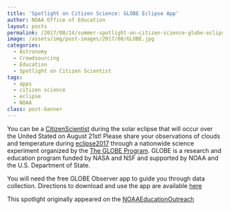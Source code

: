 ```yaml
---
title: 'Spotlight on Citizen Science: GLOBE Eclipse App'
author: NOAA Office of Education
layout: posts
permalink: /2017/08/14/summer-spotlight-on-citizen-science-globe-eclipse-app/
image: /assets/img/post-images/2017/08/GLOBE.jpg
categories:
  - Astronomy
  - Crowdsourcing
  - Education
  - Spotlight on Citizen Scientist
tags:
  - apps
  - citizen science
  - eclipse
  - NOAA
class: post-banner
---
```


You can be a [CitizenScientist](https://www.facebook.com/hashtag/citizenscientist?source=feed_text&story_id=899404493548698) during the solar eclipse that will occur over the United Stated on August 21st! Please share your observations of clouds and temperature during [eclipse2017](https://www.facebook.com/hashtag/eclipse2017?source=feed_text&story_id=899404493548698) through a nationwide science experiment organized by the [The GLOBE Program](https://www.facebook.com/TheGLOBEProgram/?fref=mentions). GLOBE is a research and education program funded by NASA and NSF and supported by NOAA and the U.S. Department of State.
  
You will need the free GLOBE Observer app to guide you through data collection. Directions to download and use the app are available [here](https://observer.globe.gov/eclipse2017)


 This spotlight originally appeared on the <a href="https://www.facebook.com/NOAAEducationOutreach/" target="blank" rel="external nofollow"> NOAAEducationOutreach</a>
